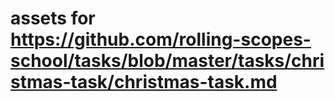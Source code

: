 # assets for https://github.com/rolling-scopes-school/tasks/blob/master/tasks/christmas-task/christmas-task.md
